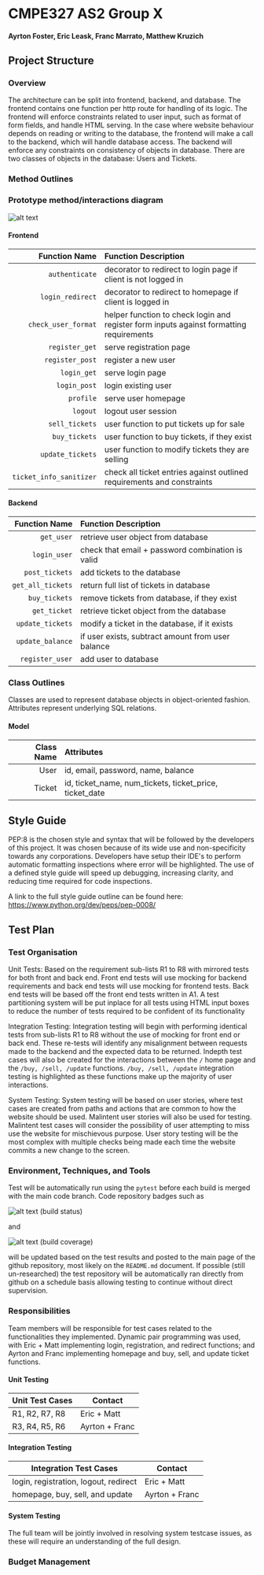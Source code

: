 # CMPE327 AS2 Group X
#### Ayrton Foster, Eric Leask, Franc Marrato, Matthew Kruzich
## Project Structure
### Overview
The architecture can be split into frontend, backend, and database. The frontend contains one function per http route 
for handling of its logic. The frontend will enforce constraints related to user input, such as format of form fields, 
and handle HTML serving. In the case where website behaviour depends on reading or writing to the database, the 
frontend will make a call to the backend, which will handle database access. The backend will enforce any constraints 
on consistency of objects in database. There are two classes of objects in the database: Users and Tickets.
### Method Outlines
### Prototype method/interactions diagram
![alt text](https://i.imgur.com/bWG3omE.png) 
#### Frontend
| Function Name | Function Description | 
| ---: | :--- |
| `authenticate` | decorator to redirect to login page if client is not logged in |
| `login_redirect` | decorator to redirect to homepage if client is logged in |
| `check_user_format` | helper function to check login and register form inputs against formatting requirements |
| `register_get` | serve registration page |
| `register_post` | register a new user |
| `login_get` | serve login page |
| `login_post` | login existing user |
| `profile` | serve user homepage |
| `logout` | logout user session |
| `sell_tickets` | user function to put tickets up for sale |
| `buy_tickets` | user function to buy tickets, if they exist |
| `update_tickets` | user function to modify tickets they are selling |
| `ticket_info_sanitizer` | check all ticket entries against  outlined requirements and constraints|
#### Backend
| Function Name | Function Description | 
| ---: | :--- |
| `get_user` | retrieve user object from database |
| `login_user` | check that email + password combination is valid |
| `post_tickets` | add tickets to the database |
| `get_all_tickets` | return full list of tickets in database |
| `buy_tickets` | remove tickets from database, if they exist |
| `get_ticket` | retrieve ticket object from the database |
| `update_tickets` | modify a ticket in the database, if it exists |
| `update_balance` | if user exists, subtract amount from user balance |
| `register_user` | add user to database |
### Class Outlines
Classes are used to represent database objects in object-oriented fashion. Attributes represent underlying SQL 
relations.
#### Model
| Class Name | Attributes |
| ---: | :--- |
| User | id, email, password, name, balance |
| Ticket | id, ticket_name, num_tickets, ticket_price, ticket_date |





## Style Guide
PEP:8 is the chosen style and syntax that will be followed by the developers of this project. It was chosen because of 
its wide use and non-specificity towards any corporations. Developers have setup their IDE's to perform automatic 
formatting inspections where error will be highlighted. The use of a defined style guide will speed up debugging, 
increasing clarity, and reducing time required for code inspections.

A link to the full style guide outline can be found here: https://www.python.org/dev/peps/pep-0008/ 
## Test Plan
### Test Organisation
Unit Tests: Based on the requirement sub-lists R1 to R8 with mirrored tests for both front and back end. Front end 
tests will use mocking for backend requirements and back end tests will use mocking for frontend tests. Back end tests will 
be based off the front end tests written in A1. A test partitioning system will be put inplace for all tests using HTML 
input boxes to reduce the number of tests required to be confident of its functionality

Integration Testing: Integration testing will begin with performing identical tests from sub-lists R1 to R8 without the 
use of mocking for front end or back end. These re-tests will identify any misalignment between requests made to the backend and the expected data to be returned.
Indepth test cases will also be created for the interactions between the ```/``` home page and the ```/buy, /sell, /update``` functions. ```/buy, /sell, /update```
integration testing is highlighted as these functions make up the majority of user interactions.

System Testing: System testing will be based on user stories, where test cases are created from paths and actions that are common to how the website should be used.
Malintent user stories will also be used for testing. Malintent test cases will consider the possibility of user attempting to miss use the website for mischievous purpose.
User story testing will be the most complex with multiple checks being made each time the website commits a new change to the screen. 

### Environment, Techniques, and Tools
Test will be automatically run using the ```pytest``` before each build is merged with the main code branch. 
Code repository badges such as 

![alt text](https://travis-ci.org/{{username}}/{{project_name}}.png?branch={{branch}})  (build status) 

and  

![alt text](https://camo.githubusercontent.com/3a5fbd250633413cd9a1a57ba65e09cb88ef5cf9d1d871fd2be4febb97e7a3b3/68747470733a2f2f63646e2e7261776769742e636f6d2f646272676e2f636f7665726167652d62616467652f6d61737465722f6578616d706c652e737667)  (build coverage)

 will be updated based on the test results and posted to the main page of the github repository, most likely 
on the ```README.md``` document. If possible (still un-researched) the test repository will be automatically ran 
directly from github on a schedule basis allowing testing to continue without direct supervision.

### Responsibilities
Team members will be responsible for test cases related to the functionalities they implemented. Dynamic pair 
programming was used, with Eric + Matt implementing login, registration, and redirect functions; and Ayrton and Franc 
implementing homepage and buy, sell, and update ticket functions.
#### Unit Testing
| Unit Test Cases | Contact |
| --- | --- |
| R1, R2, R7, R8 | Eric + Matt |
| R3, R4, R5, R6 | Ayrton + Franc |
#### Integration Testing
| Integration Test Cases | Contact |
| --- | --- |
| login, registration, logout, redirect | Eric + Matt |
| homepage, buy, sell, and update | Ayrton + Franc |
#### System Testing
The full team will be jointly involved in resolving system testcase issues, as these will require an understanding of 
the full design.

### Budget Management